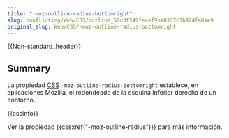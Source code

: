 ```yaml
---
title: "-moz-outline-radius-bottomright"
slug: conflicting/Web/CSS/outline_59c3f549fecef9ba8337c3b924fa8ae9
original_slug: Web/CSS/-moz-outline-radius-bottomright
---
```


{{Non-standard_header}}

## Summary

La propiedad [CSS](/es/docs/Web/CSS) `-moz-outline-radius-bottomright` establece, en aplicaciones Mozilla, el redondeado de la esquina inferior derecha de un contorno.

{{cssinfo}}

Ver la propiedad {{cssxref("-moz-outline-radius")}} para más información.
